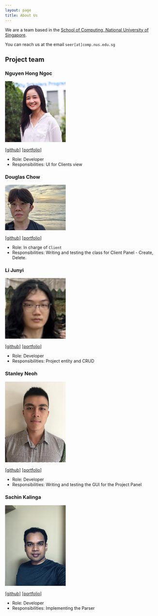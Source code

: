 ```yaml
---
layout: page
title: About Us
---
```


We are a team based in the [School of Computing, National University of Singapore](http://www.comp.nus.edu.sg).

You can reach us at the email `seer[at]comp.nus.edu.sg`

## Project team

### Nguyen Hong Ngoc 

<img src="images/rubynguyen07.png" width="200px">

[[github](http://github.com/RubyNguyen07)]
[[portfolio](team/rubynguyen07.md)]

* Role: Developer
* Responsibilities: UI for Clients view 

### Douglas Chow

<img src="images/douglch.png" width="200px">

[[github](http://github.com/douglch)]
[[portfolio](team/douglch.md)]

* Role: In charge of `Client`
* Responsibilities: Writing and testing the class for Client Panel - Create, Delete.

### Li Junyi

<img src="images/immanuelhume.png" width="200px">

[[github](http://github.com/immanuelhume)]
[[portfolio](team/immanuelhume.md)]

* Role: Developer
* Responsibilities: Project entity and CRUD

### Stanley Neoh

<img src="images/stanleyneoh.png" width="200px">

[[github](https://github.com/StanleyNeoh)]
[[portfolio](team/stanleyneoh.md)]

* Role: Developer
* Responsibilities: Writing and testing the GUI for the Project Panel

### Sachin Kalinga

<img src="images/sachindavid96.png" width="200px">

[[github](http://github.com/sachindavid96)]
[[portfolio](team/sachindavid96.md)]

* Role: Developer
* Responsibilities: Implementing the Parser
